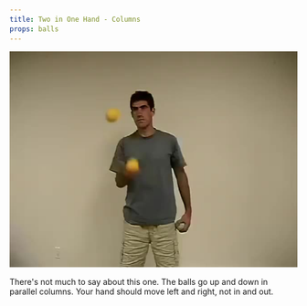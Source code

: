 ```yaml
---
title: Two in One Hand - Columns
props: balls
---
```


![Two in One Hand - Columns](site/videos/poster/twoinonecolumns.jpg)

There's not much to say about this one. The balls go up and down in parallel columns. Your hand should move left and right, not in and out.

